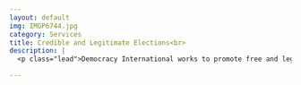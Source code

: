 ```yaml
---
layout: default
img: IMGP6744.jpg
category: Services
title: Credible and Legitimate Elections<br>
description: |
  <p class="lead">Democracy International works to promote free and legitimate elections through monitoring, election administration strengthening, and supporting democratic political parties.</p>

---
```

